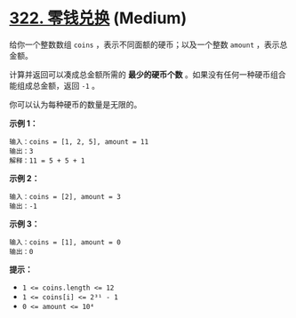 # [322. 零钱兑换][link] (Medium)

[link]: https://leetcode.cn/problems/coin-change/

给你一个整数数组 `coins` ，表示不同面额的硬币；以及一个整数 `amount` ，表示总金额。

计算并返回可以凑成总金额所需的 **最少的硬币个数** 。如果没有任何一种硬币组合能组成总金额，返回 `-1`
。

你可以认为每种硬币的数量是无限的。

**示例 1：**

```
输入：coins = [1, 2, 5], amount = 11
输出：3
解释：11 = 5 + 5 + 1
```

**示例 2：**

```
输入：coins = [2], amount = 3
输出：-1
```

**示例 3：**

```
输入：coins = [1], amount = 0
输出：0
```

**提示：**

- `1 <= coins.length <= 12`
- `1 <= coins[i] <= 2³¹ - 1`
- `0 <= amount <= 10⁴`
